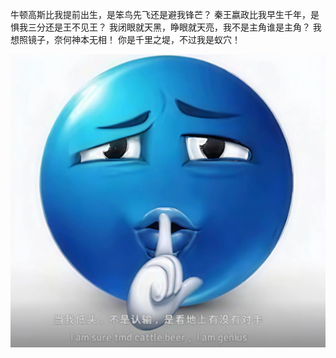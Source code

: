 牛顿高斯比我提前出生，是笨鸟先飞还是避我锋芒？
秦王嬴政比我早生千年，是惧我三分还是王不见王？
我闭眼就天黑，睁眼就天亮，我不是主角谁是主角？
我想照镜子，奈何神本无相！
你是千里之堤，不过我是蚁穴！

![](https://raw.githubusercontent.com/wzh922/blog/refs/heads/main/backup/images/tiancai.png)
